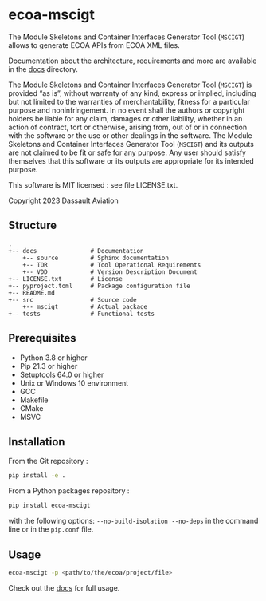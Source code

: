# ecoa-mscigt

The Module Skeletons and Container Interfaces Generator Tool (`MSCIGT`)
allows to generate ECOA APIs from ECOA XML files.

Documentation about the architecture, requirements and more are available in the [docs](./docs) directory.

The Module Skeletons and Container Interfaces Generator Tool (`MSCIGT`) is provided “as is”, without warranty of any kind, express or implied, including but not limited to the warranties of merchantability, fitness for a particular purpose and noninfringement. In no event shall the authors or copyright holders be liable for any claim, damages or other liability, whether in an action of contract, tort or otherwise, arising from, out of or in connection with the software or the use or other dealings in the software. The Module Skeletons and Container Interfaces Generator Tool (`MSCIGT`) and its outputs are not claimed to be fit or safe for any purpose. Any user should satisfy themselves that this software or its outputs are appropriate for its intended purpose.

This software is MIT licensed : see file LICENSE.txt.

Copyright 2023 Dassault Aviation

## Structure

    .
    +-- docs               # Documentation
        +-- source         # Sphinx documentation
        +-- TOR            # Tool Operational Requirements
        +-- VDD            # Version Description Document
    +-- LICENSE.txt        # License
    +-- pyproject.toml     # Package configuration file
    +-- README.md
    +-- src                # Source code
        +-- mscigt         # Actual package
    +-- tests              # Functional tests

## Prerequisites

* Python 3.8 or higher
* Pip 21.3 or higher
* Setuptools 64.0 or higher
* Unix or Windows 10 environment
* GCC
* Makefile
* CMake
* MSVC

## Installation

From the Git repository :

```sh
pip install -e .
```

From a Python packages repository :

```sh
pip install ecoa-mscigt
```

with the following options: `--no-build-isolation --no-deps` in the command line or in the `pip.conf` file.

## Usage

```sh
ecoa-mscigt -p <path/to/the/ecoa/project/file>
```

Check out the [docs](./docs) for full usage.
